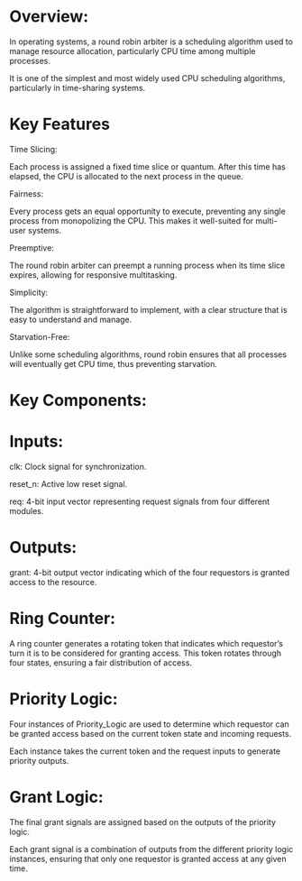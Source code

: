 # Overview:

In operating systems, a round robin arbiter is a scheduling algorithm used to manage resource allocation, particularly CPU time among multiple processes.

It is one of the simplest and most widely used CPU scheduling algorithms, particularly in time-sharing systems.

# Key Features

Time Slicing:

Each process is assigned a fixed time slice or quantum. After this time has elapsed, the CPU is allocated to the next process in the queue.

Fairness: 

Every process gets an equal opportunity to execute, preventing any single process from monopolizing the CPU. This makes it well-suited for multi-user systems.

Preemptive: 

The round robin arbiter can preempt a running process when its time slice expires, allowing for responsive multitasking.

Simplicity: 

The algorithm is straightforward to implement, with a clear structure that is easy to understand and manage.

Starvation-Free: 

Unlike some scheduling algorithms, round robin ensures that all processes will eventually get CPU time, thus preventing starvation.

# Key Components:
  # Inputs:
  
  clk: Clock signal for synchronization.
  
  reset_n: Active low reset signal.
  
  req: 4-bit input vector representing request signals from four different modules.
  
  # Outputs:
  
  grant: 4-bit output vector indicating which of the four requestors is granted access to the resource.
  
  # Ring Counter:
  
  A ring counter generates a rotating token that indicates which requestor’s turn it is to be considered for granting access. This token rotates through four states, ensuring a fair distribution of access.
  
  # Priority Logic:

  Four instances of Priority_Logic are used to determine which requestor can be granted access based on the current token state and incoming requests.
  
  Each instance takes the current token and the request inputs to generate priority outputs.

  
  # Grant Logic:
  
  The final grant signals are assigned based on the outputs of the priority logic. 
  
  Each grant signal is a combination of outputs from the different priority logic instances, ensuring that only one requestor is granted access at any given time.
